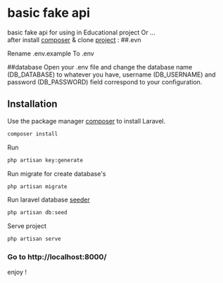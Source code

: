 # basic fake api

basic fake api for using in Educational project Or ... <br>
after install [composer](https://getcomposer.org/) & clone [project](https://github.com/Amirhossein256/simple-fake-api.git) :
##.evn

Rename .env.example To .env

##database 
Open your .env file and change the database name (DB_DATABASE) to whatever you have, username (DB_USERNAME) and password (DB_PASSWORD) field correspond to your configuration.

## Installation

Use the package manager [composer](https://getcomposer.org/) to install Laravel.<br>
```bash
composer install 
```

Run 
```bash
php artisan key:generate
```
Run migrate for create database's
```bash
php artisan migrate
```
Run laravel database [seeder](https://laravel.com/docs/9.x/seeding)
```bash
php artisan db:seed
```
Serve project
```bash
php artisan serve
```

### Go to http://localhost:8000/

enjoy !
